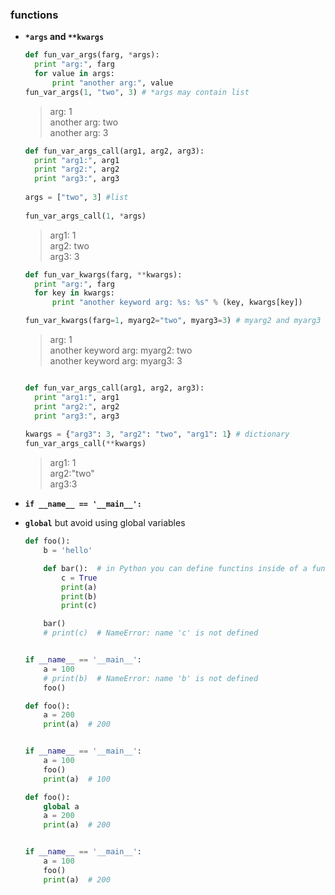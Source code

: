 ### functions

* **```*args``` and `**kwargs`**

  ```python 
  def fun_var_args(farg, *args):
    print "arg:", farg
    for value in args:
        print "another arg:", value
  fun_var_args(1, "two", 3) # *args may contain list
  ```
  > arg: 1  
  another arg: two  
  another arg: 3
  
  ```python
  def fun_var_args_call(arg1, arg2, arg3):
    print "arg1:", arg1
    print "arg2:", arg2
    print "arg3:", arg3
 
  args = ["two", 3] #list
 
  fun_var_args_call(1, *args)
  ```
  > arg1: 1  
  arg2: two  
  arg3: 3
  
  ```python
  def fun_var_kwargs(farg, **kwargs):
    print "arg:", farg
    for key in kwargs:
        print "another keyword arg: %s: %s" % (key, kwargs[key])
  
  fun_var_kwargs(farg=1, myarg2="two", myarg3=3) # myarg2 and myarg3 are keys， **kwargs can be dictionary
  ```
  > arg: 1  
  another keyword arg: myarg2: two  
  another keyword arg: myarg3: 3
  
  ```python
  
  def fun_var_args_call(arg1, arg2, arg3):
    print "arg1:", arg1
    print "arg2:", arg2
    print "arg3:", arg3
 
  kwargs = {"arg3": 3, "arg2": "two", "arg1": 1} # dictionary
  fun_var_args_call(**kwargs)
  ```
  > arg1: 1  
  arg2:"two"  
  arg3:3
  
* **```if __name__ == '__main__':```**

* **```global```** but avoid using global variables

  ```python
  def foo():
      b = 'hello'
  
      def bar():  # in Python you can define functins inside of a function 
          c = True
          print(a)
          print(b)
          print(c)
  
      bar()
      # print(c)  # NameError: name 'c' is not defined
  
  
  if __name__ == '__main__':
      a = 100
      # print(b)  # NameError: name 'b' is not defined
      foo()
  ```

  ```python
  def foo():
      a = 200
      print(a)  # 200
  
  
  if __name__ == '__main__':
      a = 100
      foo()
      print(a)  # 100
  ```

  ```python
  def foo():
      global a
      a = 200
      print(a)  # 200
  
  
  if __name__ == '__main__':
      a = 100
      foo()
      print(a)  # 200
  ```

  
